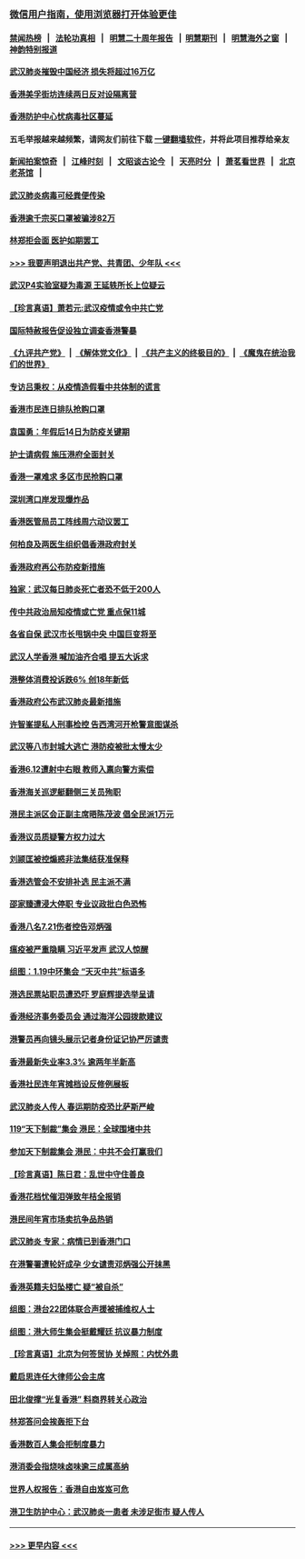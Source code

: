 ### [微信用户指南，使用浏览器打开体验更佳](https://github.com/gfw-breaker/banned-news1/blob/master/indexes/wechat-guide.md?t=0)
#### [禁闻热榜](热点新闻.md?t=0)  &nbsp;&nbsp;|&nbsp;&nbsp; [法轮功真相](https://github.com/gfw-breaker/truth/blob/master/README.md?t=0) &nbsp;&nbsp;|&nbsp;&nbsp; [明慧二十周年报告](https://github.com/gfw-breaker/mh-reports/blob/master/README.md?t=0) &nbsp;&nbsp;|&nbsp;&nbsp;[明慧期刊](https://github.com/gfw-breaker/mh-qikan) &nbsp;&nbsp;|&nbsp;&nbsp; [明慧海外之窗](https://github.com/gfw-breaker/mh-news/blob/master/README.md?t=0) &nbsp;&nbsp;|&nbsp;&nbsp; [神韵特别报道](https://github.com/gfw-breaker/mh-news/blob/master/shenyun.md?t=0)
#### [武汉肺炎摧毁中国经济 损失将超过16万亿](../pages/nsc415/n11839723.md?t=02031622) 
#### [香港美孚街坊连续两日反对设隔离营](../pages/nsc415/n11839962.md?t=02031622) 
#### [香港防护中心忧病毒社区蔓延](../pages/nsc415/n11839933.md?t=02031622) 
#### 五毛举报越来越频繁，请网友们前往下载 [一键翻墙软件](https://github.com/gfw-breaker/ssr-accounts)，并将此项目推荐给亲友
#### [新闻拍案惊奇](https://github.com/gfw-breaker/banned-news1/blob/master/pages/link4.md) &nbsp;&nbsp;|&nbsp;&nbsp; [江峰时刻](https://github.com/gfw-breaker/banned-news1/blob/master/pages/link4.md) &nbsp;&nbsp;|&nbsp;&nbsp; [文昭谈古论今](https://github.com/gfw-breaker/banned-news1/blob/master/pages/link4.md) &nbsp;&nbsp;|&nbsp;&nbsp; [天亮时分](https://github.com/gfw-breaker/banned-news1/blob/master/pages/link4.md) &nbsp;&nbsp;|&nbsp;&nbsp; [萧茗看世界](https://github.com/gfw-breaker/banned-news1/blob/master/pages/link4.md) &nbsp;&nbsp;|&nbsp;&nbsp; [北京老茶馆](https://github.com/gfw-breaker/banned-news1/blob/master/pages/link4.md) &nbsp;&nbsp;|&nbsp;&nbsp; 
#### [武汉肺炎病毒可经粪便传染](../pages/nsc415/n11839939.md?t=02031622) 
#### [香港逾千宗买口罩被骗涉82万](../pages/nsc415/n11839914.md?t=02031622) 
#### [林郑拒会面 医护如期罢工](../pages/nsc415/n11839892.md?t=02031622) 
#### [>>> 我要声明退出共产党、共青团、少年队 <<<](https://github.com/begood0513/goodnews/blob/master/quit/letter.md) 
#### [武汉P4实验室疑为毒源 王延轶所长上位疑云](../pages/nsc415/n11835543.md?t=02031622) 
#### [【珍言真语】萧若元:武汉疫情或令中共亡党](../pages/nsc415/n11829394.md?t=02031622) 
#### [国际特赦报告促设独立调查香港警暴](../pages/nsc415/n11833845.md?t=02031622) 
#### [《九评共产党》](https://github.com/begood0513/9ping.md/blob/master/README.md) &nbsp;|&nbsp; [《解体党文化》](../../../../jtdwh.md/blob/master/README.md)  &nbsp;|&nbsp; [《共产主义的终极目的》](../../../../gczydzjmd.md/blob/master/README.md) &nbsp;|&nbsp; [《魔鬼在统治我们的世界》](../../../../mgztzwmdsj.md/blob/master/README.md) 
#### [专访吕秉权：从疫情造假看中共体制的谎言](../pages/nsc415/n11833813.md?t=02031622) 
#### [香港市民连日排队抢购口罩](../pages/nsc415/n11833794.md?t=02031622) 
#### [袁国勇：年假后14日为防疫关键期](../pages/nsc415/n11831088.md?t=02031622) 
#### [护士请病假 施压港府全面封关](../pages/nsc415/n11831030.md?t=02031622) 
#### [香港一罩难求 多区市民抢购口罩](../pages/nsc415/n11831002.md?t=02031622) 
#### [深圳湾口岸发现爆炸品](../pages/nsc415/n11828802.md?t=02031622) 
#### [香港医管局员工阵线周六动议罢工](../pages/nsc415/n11828762.md?t=02031622) 
#### [何柏良及两医生组织倡香港政府封关](../pages/nsc415/n11828749.md?t=02031622) 
#### [香港政府再公布防疫新措施](../pages/nsc415/n11828716.md?t=02031622) 
#### [独家：武汉每日肺炎死亡者恐不低于200人](../pages/nsc415/n11828240.md?t=02031622) 
#### [传中共政治局知疫情或亡党 重点保11城](../pages/nsc415/n11828145.md?t=02031622) 
#### [各省自保 武汉市长甩锅中央 中国巨变将至](../pages/nsc415/n11828021.md?t=02031622) 
#### [武汉人学香港 喊加油齐合唱 提五大诉求](../pages/nsc415/n11827046.md?t=02031622) 
#### [港整体消费投诉跌6% 创18年新低](../pages/nsc415/n11817280.md?t=02031622) 
#### [香港政府公布武汉肺炎最新措施](../pages/nsc415/n11817152.md?t=02031622) 
#### [许智峯提私人刑事检控 告西湾河开枪警意图谋杀](../pages/nsc415/n11817132.md?t=02031622) 
#### [武汉等八市封城大逃亡 港防疫被批太慢太少](../pages/nsc415/n11817058.md?t=02031622) 
#### [香港6.12遭射中右眼 教师入禀向警方索偿](../pages/nsc415/n11814678.md?t=02031622) 
#### [香港海关巡逻艇翻侧三关员殉职](../pages/nsc415/n11814604.md?t=02031622) 
#### [港民主派区会正副主席晤陈茂波 倡全民派1万元](../pages/nsc415/n11814582.md?t=02031622) 
#### [香港议员质疑警方权力过大](../pages/nsc415/n11814560.md?t=02031622) 
#### [刘颕匡被控煽惑非法集结获准保释](../pages/nsc415/n11811727.md?t=02031622) 
#### [香港选管会不安排补选 民主派不满](../pages/nsc415/n11811691.md?t=02031622) 
#### [邵家臻遭浸大停职 专业议政批白色恐怖](../pages/nsc415/n11811670.md?t=02031622) 
#### [香港八名7.21伤者控告邓炳强](../pages/nsc415/n11811623.md?t=02031622) 
#### [瘟疫被严重隐瞒 习近平发声 武汉人惊醒](../pages/nsc415/n11811186.md?t=02031622) 
#### [组图：1.19中环集会 “天灭中共”标语多](../pages/nsc415/n11809514.md?t=02031622) 
#### [港选民票站职员遭恐吓 罗庭辉提选举呈请](../pages/nsc415/n11808914.md?t=02031622) 
#### [香港经济事务委员会 通过海洋公园拨款建议](../pages/nsc415/n11808906.md?t=02031622) 
#### [港警员再向镜头展示记者身份证记协严厉谴责](../pages/nsc415/n11808888.md?t=02031622) 
#### [香港最新失业率3.3% 逾两年半新高](../pages/nsc415/n11808887.md?t=02031622) 
#### [香港社民连年宵摊档设反修例展板](../pages/nsc415/n11808857.md?t=02031622) 
#### [武汉肺炎人传人 春运期防疫恐比萨斯严峻](../pages/nsc415/n11808739.md?t=02031622) 
#### [119“天下制裁”集会 港民：全球围堵中共](../pages/nsc415/n11806318.md?t=02031622) 
#### [参加天下制裁集会 港民：中共不会打赢我们](../pages/nsc415/n11806596.md?t=02031622) 
#### [【珍言真语】陈日君：乱世中守住善良](../pages/nsc415/n11806247.md?t=02031622) 
#### [香港花档忧催泪弹致年桔全报销](../pages/nsc415/n11806130.md?t=02031622) 
#### [港民间年宵市场卖抗争品热销](../pages/nsc415/n11806073.md?t=02031622) 
#### [武汉肺炎 专家：病情已到香港门口](../pages/nsc415/n11806020.md?t=02031622) 
#### [在港警署遭轮奸成孕 少女谴责邓炳强公开抹黑](../pages/nsc415/n11805981.md?t=02031622) 
#### [香港英籍夫妇坠楼亡 疑“被自杀”](../pages/nsc415/n11805937.md?t=02031622) 
#### [组图：港台22团体联合声援被捕维权人士](../pages/nsc415/n11801834.md?t=02031622) 
#### [组图：港大师生集会挺戴耀廷 抗议暴力制度](../pages/nsc415/n11799298.md?t=02031622) 
#### [【珍言真语】北京为何签贸协 关焯照：内忧外患](../pages/nsc415/n11799790.md?t=02031622) 
#### [戴启思连任大律师公会主席](../pages/nsc415/n11799306.md?t=02031622) 
#### [田北俊撑“光复香港” 料商界转关心政治](../pages/nsc415/n11799287.md?t=02031622) 
#### [林郑答问会挨轰拒下台](../pages/nsc415/n11799261.md?t=02031622) 
#### [香港数百人集会拒制度暴力](../pages/nsc415/n11796941.md?t=02031622) 
#### [港消委会指烧味卤味逾三成属高纳](../pages/nsc415/n11796815.md?t=02031622) 
#### [世界人权报告：香港自由岌岌可危](../pages/nsc415/n11796873.md?t=02031622) 
#### [港卫生防护中心：武汉肺炎一患者 未涉足街市 疑人传人](../pages/nsc415/n11796789.md?t=02031622) 

----
#### [ >>> 更早内容 <<< ](../indexes/nsc415-earlier.md)
